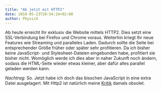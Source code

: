 ```yaml
---
title: "Ab jetzt mit HTTP2"
date: 2018-05-23T20:54:24+02:00
author: PhysicX
---
```

Ab heute erreicht Ihr exklusiv die Website mittels HTTP2. Dies setzt eine SSL-Verbindung bei Firefox und Chrome voraus. Weiterhin kriegt Ihr neue Features wie Streaming und paralleles Laden. Dadurch sollte die Seite bei entsprechender Größe früher oder später sehr profitieren. Da ich bisher keine JavaScript- und Stylesheet-Dateien eingebunden habe, profitiert sie bisher nicht. Womöglich werde ich dies aber in naher Zukunft noch ändern, sodass die HTML-Seite wieder etwas kleiner, aber dafür alles parallel geladen werden kann.

*Nachtrag*: So. Jetzt habe ich doch das bisschen JavaScript in eine extra Datei ausgelagert. Mit Http2 ist natürlich meine [Kritik](/post/css-external-vs-internal) damals obsolet.